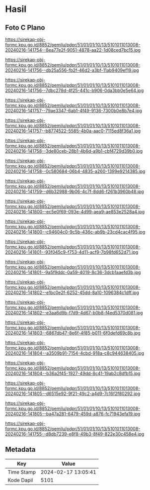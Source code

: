 # Hasil

## Foto C Plano

https://sirekap-obj-formc.kpu.go.id/8852/pemilu/pdpr/51/01/01/10/13/5101011013008-20240216-141754--8ea77e2f-9051-4878-aa22-1d08ced7bc15.jpg

https://sirekap-obj-formc.kpu.go.id/8852/pemilu/pdpr/51/01/01/10/13/5101011013008-20240216-141756--db25a556-fb2f-46d2-a3bf-11ab9409ef19.jpg

https://sirekap-obj-formc.kpu.go.id/8852/pemilu/pdpr/51/01/01/10/13/5101011013008-20240216-141756--7dbc278d-4f25-441c-b906-0da3bb0e5e64.jpg

https://sirekap-obj-formc.kpu.go.id/8852/pemilu/pdpr/51/01/01/10/13/5101011013008-20240216-141757--79ae3347-6ab1-4f49-9136-7300b0e8b7e4.jpg

https://sirekap-obj-formc.kpu.go.id/8852/pemilu/pdpr/51/01/01/10/13/5101011013008-20240216-141757--b8774522-5585-4b0a-aac0-7115ed8f36a1.jpg

https://sirekap-obj-formc.kpu.go.id/8852/pemilu/pdpr/51/01/01/10/13/5101011013008-20240216-141758--3de80ceb-28b1-4b6d-a9b1-cbf4729d39b0.jpg

https://sirekap-obj-formc.kpu.go.id/8852/pemilu/pdpr/51/01/01/10/13/5101011013008-20240216-141758--0c580684-06b4-4835-a260-1399e9214385.jpg

https://sirekap-obj-formc.kpu.go.id/8852/pemilu/pdpr/51/01/01/10/13/5101011013008-20240216-141759--d6b32988-9b06-4c7f-8dd6-f261b3960b48.jpg

https://sirekap-obj-formc.kpu.go.id/8852/pemilu/pdpr/51/01/01/10/13/5101011013008-20240216-141800--ec5e0f69-093e-4d99-aea9-ae853e2528a4.jpg

https://sirekap-obj-formc.kpu.go.id/8852/pemilu/pdpr/51/01/01/10/13/5101011013008-20240216-141800--c94604c0-9c5b-436c-ab9b-23cd4cac4f95.jpg

https://sirekap-obj-formc.kpu.go.id/8852/pemilu/pdpr/51/01/01/10/13/5101011013008-20240216-141801--93f045c9-f753-4d11-acf9-7b98fd652d71.jpg

https://sirekap-obj-formc.kpu.go.id/8852/pemilu/pdpr/51/01/01/10/13/5101011013008-20240216-141801--9a5f9ddc-0a59-4019-8c36-3dcb1aaefd3b.jpg

https://sirekap-obj-formc.kpu.go.id/8852/pemilu/pdpr/51/01/01/10/13/5101011013008-20240216-141802--e1bc0e2f-6252-45dd-8a10-1096384c1dff.jpg

https://sirekap-obj-formc.kpu.go.id/8852/pemilu/pdpr/51/01/01/10/13/5101011013008-20240216-141802--e3aa6d9b-f7d9-4d67-b0b8-f4ed5370d081.jpg

https://sirekap-obj-formc.kpu.go.id/8852/pemilu/pdpr/51/01/01/10/13/5101011013008-20240216-141803--6867db47-8e6f-4f85-b011-6f0defd69c8b.jpg

https://sirekap-obj-formc.kpu.go.id/8852/pemilu/pdpr/51/01/01/10/13/5101011013008-20240216-141804--a3509b91-7154-4cbd-918a-c8c944638405.jpg

https://sirekap-obj-formc.kpu.go.id/8852/pemilu/pdpr/51/01/01/10/13/5101011013008-20240216-141804--b36a2f45-1927-49dd-8c41-19ab2c8dfb15.jpg

https://sirekap-obj-formc.kpu.go.id/8852/pemilu/pdpr/51/01/01/10/13/5101011013008-20240216-141805--d6515e92-9f21-49c2-a4d9-7c16f2f80292.jpg

https://sirekap-obj-formc.kpu.go.id/8852/pemilu/pdpr/51/01/01/10/13/5101011013008-20240216-141805--ba47a281-6479-459d-a876-fc71943efa19.jpg

https://sirekap-obj-formc.kpu.go.id/8852/pemilu/pdpr/51/01/01/10/13/5101011013008-20240216-141755--d8db7239-e8f8-49b3-8f49-822e30c458e4.jpg


## Metadata

| Key        | Value               |
| ---------- | ------------------- |
| Time Stamp | 2024-02-17 13:05:41 |
| Kode Dapil | 5101                |



